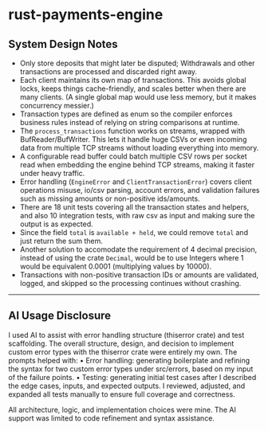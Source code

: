 # rust-payments-engine

## System Design Notes

- Only store deposits that might later be disputed; Withdrawals and other transactions are processed and discarded right away.
- Each client maintains its own map of transactions. This avoids global locks, keeps things cache-friendly, and scales better when there are many clients. (A single global map would use less memory, but it makes concurrency messier.)
- Transaction types are defined as enum so the compiler enforces business rules instead of relying on string comparisons at runtime.
- The `process_transactions` function works on streams, wrapped with BufReader/BufWriter. This lets it handle huge CSVs or even incoming data from multiple TCP streams without loading everything into memory.
- A configurable read buffer could batch multiple CSV rows per socket read when embedding the engine behind TCP streams, making it faster under heavy traffic.
- Error handling (`EngineError` and `ClientTransactionError`) covers client operations misuse, io/csv parsing, account errors, and validation failures such as missing amounts or non-positive ids/amounts.
- There are 18 unit tests covering all the transaction states and helpers, and also 10 integration tests, with raw csv as input and making sure the output is as expected.
- Since the field `total` is `available + held`, we could remove `total` and just return the sum them.
- Another solution to accomodate the requirement of 4 decimal precision, instead of using the crate `Decimal`, would be to use Integers where 1 would be equivalent 0.0001 (multiplying values by 10000).
- Transactions with non-positive transaction IDs or amounts are validated, logged, and skipped so the processing continues without crashing.
------------

## AI Usage Disclosure

I used AI to assist with error handling structure (thiserror crate) and test scaffolding.
The overall structure, design, and decision to implement custom error types with the thiserror crate were entirely my own.
The prompts helped with:
	• Error handling: generating boilerplate and refining the syntax for two custom error types under src/errors, based on my input of the failure points.
	• Testing: generating initial test cases after I described the edge cases, inputs, and expected outputs. I reviewed, adjusted, and expanded all tests manually to ensure full coverage and correctness.

All architecture, logic, and implementation choices were mine. The AI support was limited to code refinement and syntax assistance.
